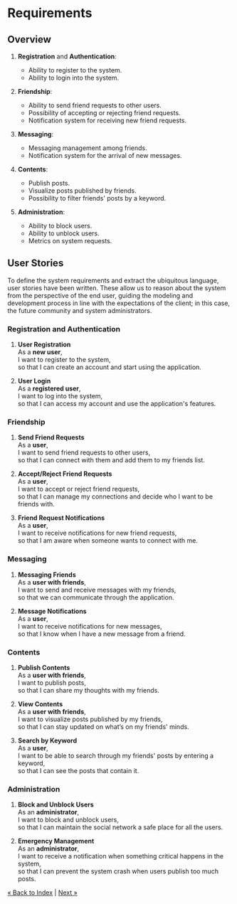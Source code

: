 # Requirements

## Overview

1. **Registration** and **Authentication**:
   - Ability to register to the system.
   - Ability to login into the system.


2. **Friendship**:
    - Ability to send friend requests to other users.
    - Possibility of accepting or rejecting friend requests.
    - Notification system for receiving new friend requests.


3. **Messaging**:
    - Messaging management among friends.
    - Notification system for the arrival of new messages.


4. **Contents**:
    - Publish posts.
    - Visualize posts published by friends.
    - Possibility to filter friends' posts by a keyword.


5. **Administration**:
    - Ability to block users.
    - Ability to unblock users.
    - Metrics on system requests.


## User Stories

To define the system requirements and extract the ubiquitous language, user stories have been written.
These allow us to reason about the system from the perspective of the end user,
guiding the modeling and development process in line with the expectations of the client;
in this case, the future community and system administrators.

### Registration and Authentication

1. **User Registration**\
   As a **new user**,\
   I want to register to the system,\
   so that I can create an account and start using the application.


2. **User Login**\
   As a **registered user**,\
   I want to log into the system,\
   so that I can access my account and use the application's features.

### Friendship

1. **Send Friend Requests**\
   As a **user**,\
   I want to send friend requests to other users,\
   so that I can connect with them and add them to my friends list.


2. **Accept/Reject Friend Requests**\
   As a **user**,\
   I want to accept or reject friend requests,\
   so that I can manage my connections and decide who I want to be friends with.


3. **Friend Request Notifications**\
   As a **user**,\
   I want to receive notifications for new friend requests,\
   so that I am aware when someone wants to connect with me.

### Messaging

1. **Messaging Friends**\
   As a **user with friends**,\
   I want to send and receive messages with my friends,\
   so that we can communicate through the application.


2. **Message Notifications**\
   As a **user**,\
   I want to receive notifications for new messages,\
   so that I know when I have a new message from a friend.

### Contents

1. **Publish Contents**\
   As a **user with friends**,\
   I want to publish posts,\
   so that I can share my thoughts with my friends.


2. **View Contents**\
   As a **user with friends**,\
   I want to visualize posts published by my friends,\
   so that I can stay updated on what’s on my friends' minds.


3. **Search by Keyword**\
   As a **user**,\
   I want to be able to search through my friends' posts by entering a keyword,\
   so that I can see the posts that contain it.

### Administration

1. **Block and Unblock Users**\
   As an **administrator**,\
   I want to block and unblock users,\
   so that I can maintain the social network a safe place for all the users.


2. **Emergency Management**\
   As an **administrator**,\
   I want to receive a notification when something critical happens in the system,\
   so that I can prevent the system crash when users publish too much posts.

[« Back to Index](../docs.md) | [Next »](../design/event-storming.md)